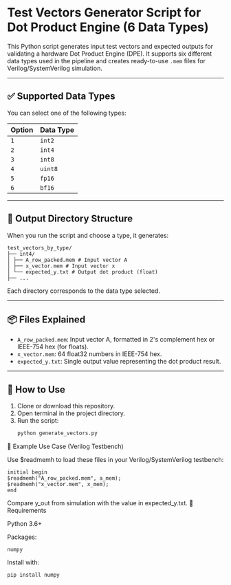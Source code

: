 # Test Vectors Generator Script for Dot Product Engine (6 Data Types)

This Python script generates input test vectors and expected outputs for validating a hardware Dot Product Engine (DPE). It supports six different data types used in the pipeline and creates ready-to-use `.mem` files for Verilog/SystemVerilog simulation.

---

## ✅ Supported Data Types

You can select one of the following types:

| Option | Data Type |
|--------|------------|
| `1`    | `int2`     |
| `2`    | `int4`     |
| `3`    | `int8`     |
| `4`    | `uint8`    |
| `5`    | `fp16`     |
| `6`    | `bf16`     |

---

## 📁 Output Directory Structure

When you run the script and choose a type, it generates:

    test_vectors_by_type/
    ├── int4/
    │ ├── A_row_packed.mem # Input vector A
    │ ├── x_vector.mem # Input vector x
    │ └── expected_y.txt # Output dot product (float)
    ├── ...


Each directory corresponds to the data type selected.

---

## 📦 Files Explained

- `A_row_packed.mem`: Input vector A, formatted in 2's complement hex or IEEE-754 hex (for floats).
- `x_vector.mem`: 64 float32 numbers in IEEE-754 hex.
- `expected_y.txt`: Single output value representing the dot product result.

---

## 🚀 How to Use

1. Clone or download this repository.
2. Open terminal in the project directory.
3. Run the script:
   ```bash
   python generate_vectors.py


🔬 Example Use Case (Verilog Testbench)

Use $readmemh to load these files in your Verilog/SystemVerilog testbench:

    initial begin
    $readmemh("A_row_packed.mem", a_mem);
    $readmemh("x_vector.mem", x_mem);
    end


Compare y_out from simulation with the value in expected_y.txt.
📌 Requirements

Python 3.6+

Packages:

    numpy

Install with:

    pip install numpy

